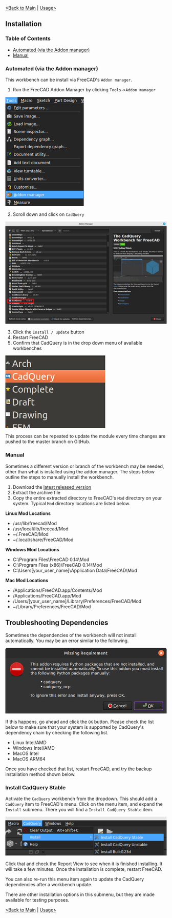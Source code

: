 [<Back to Main](index.md) | [Usage>](usage.md)
## Installation

### Table of Contents
- [Automated (via the Addon manager)](installation.md#automated)
- [Manual](installation.md#manual)

### Automated (via the Addon manager)

This workbench can be install via FreeCAD's `Addon manager`.
1. Run the FreeCAD Addon Manager by clicking `Tools->Addon manager`

![Addon manager menu item](images/addon_manager_menu_item.png)

2. Scroll down and click on `CadQuery`

![cadquery_module addon item](images/cadquery_workbench_addon_manager_item.png)

3. Click the `Install / update` button
3. Restart FreeCAD
4. Confirm that CadQuery is in the drop down menu of available workbenches

![cadquery workbench item](images/cadquery_workbench_item.png)

This process can be repeated to update the module every time changes are pushed to the master branch on GitHub.

### Manual
Sometimes a different version or branch of the workbench may be needed, other than what is installed using the addon manager. The steps below outline the steps to manually install the workbench.
1. Download the [latest released version](https://github.com/CadQuery/cadquery-freecad-workbench/releases)
2. Extract the archive file
3. Copy the entire extracted directory to FreeCAD's `Mod` directory on your system. Typical `Mod` directory locations are listed below.

**Linux Mod Locations**
- /usr/lib/freecad/Mod
- /usr/local/lib/freecad/Mod
- ~/.FreeCAD/Mod
- ~/.local/share/FreeCAD/Mod

**Windows Mod Locations**
- C:\Program Files\FreeCAD 0.14\Mod
- C:\Program Files (x86)\FreeCAD 0.14\Mod
- C:\Users\[your_user_name]\Application Data\FreeCAD\Mod

**Mac Mod Locations**
- /Applications/FreeCAD.app/Contents/Mod
- /Applications/FreeCAD.app/Mod
- /Users/[your_user_name]/Library/Preferences/FreeCAD/Mod
- ~/Library/Preferences/FreeCAD/Mod

## Troubleshooting Dependencies

Sometimes the dependencies of the workbench will not install automatically. You may be an error similar to the following.

![CadQuery Dependencies not Installed Error Dialog](images/cadquery_dependencies_error_dialog.png)

If this happens, go ahead and click the `OK` button. Please check the list below to make sure that your system is supported by CadQuery's dependency chain by checking the following list.

* Linux Intel/AMD
* Windows Intel/AMD
* MacOS Intel
* MacOS ARM64

Once you have checked that list, restart FreeCAD, and try the backup installation method shown below.

### Install CadQuery Stable

Activate the `CadQuery` workbench from the dropdown. This should add a `CadQuery` item to FreeCAD's menu. Click on the menu item, and expand the `Install` submenu. There you will find a `Install CadQuery Stable` item.

![Install CadQuery Stable Menu](images/install_cadquery_stable_submenu_item.png)

Click that and check the Report View to see when it is finished installing. It will take a few minutes. Once the installation is complete, restart FreeCAD.

You can also re-run this menu item again to update the CadQuery dependencies after a workbench update.

There are other installation options in this submenu, but they are made available for testing purposes.

[<Back to Main](index.md) | [Usage>](usage.md)

